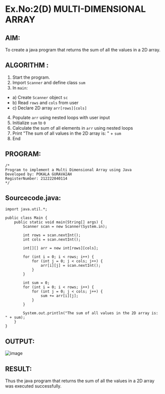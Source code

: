 # Ex.No:2(D) MULTI-DIMENSIONAL ARRAY
## AIM:
To create a java program that returns the sum of all the values in a 2D array.
## ALGORITHM :
1.	Start the program.
2.	Import `Scanner` and define class `sum`
3.	In `main`:
-	a) Create `Scanner` object `sc`
-	b) Read `rows` and `cols` from user
-	c) Declare 2D array `arr[rows][cols]`
4.	Populate `arr` using nested loops with user input
5.	Initialize `sum` to `0`
6.	Calculate the sum of all elements in `arr` using nested loops
7.	Print "The sum of all values in the 2D array is: " + `sum`
8.	End
## PROGRAM:
 ```
/*
Program to implement a Multi Dimensional Array using Java
Developed by: POKALA GURAVAIAH
RegisterNumber: 212222040114
*/
```
## Sourcecode.java:
```
import java.util.*;

public class Main {
    public static void main(String[] args) {
        Scanner scan = new Scanner(System.in);

        int rows = scan.nextInt();
        int cols = scan.nextInt();

        int[][] arr = new int[rows][cols];

        for (int i = 0; i < rows; i++) {
            for (int j = 0; j < cols; j++) {
                arr[i][j] = scan.nextInt();
            }
        }

        int sum = 0;
        for (int i = 0; i < rows; i++) {
            for (int j = 0; j < cols; j++) {
                sum += arr[i][j];
            }
        }

        System.out.println("The sum of all values in the 2D array is: " + sum);
    }
}
```
## OUTPUT:
![image](https://github.com/user-attachments/assets/de07dd58-9823-4386-a4ee-d8df76ab9b65)
## RESULT:
Thus the java program that returns the sum of all the values in a 2D array was executed successfully.


